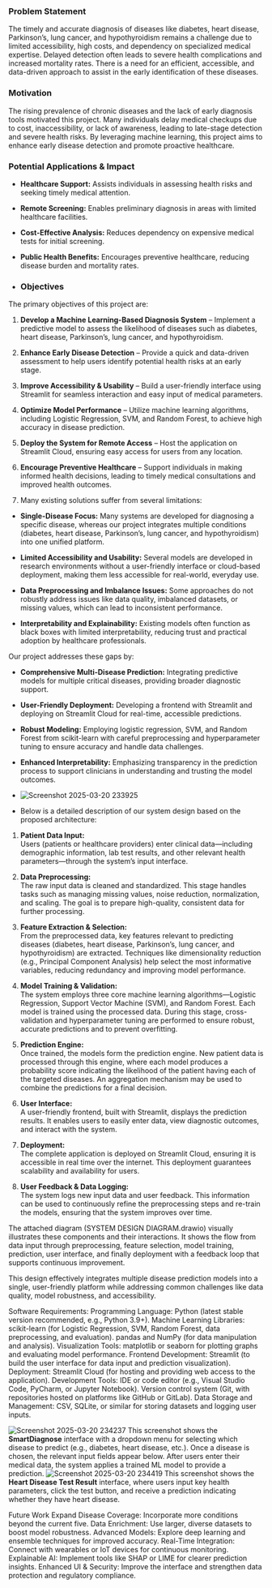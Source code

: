 ### **Problem Statement**  

The timely and accurate diagnosis of diseases like diabetes, heart disease, Parkinson’s, lung cancer, and hypothyroidism remains a challenge due to limited accessibility, high costs, and dependency on specialized medical expertise. Delayed detection often leads to severe health complications and increased mortality rates. There is a need for an efficient, accessible, and data-driven approach to assist in the early identification of these diseases.

### **Motivation**  

The rising prevalence of chronic diseases and the lack of early diagnosis tools motivated this project. Many individuals delay medical checkups due to cost, inaccessibility, or lack of awareness, leading to late-stage detection and severe health risks. By leveraging machine learning, this project aims to enhance early disease detection and promote proactive healthcare.  

### **Potential Applications & Impact**  
- **Healthcare Support:** Assists individuals in assessing health risks and seeking timely medical attention.  
- **Remote Screening:** Enables preliminary diagnosis in areas with limited healthcare facilities.  
- **Cost-Effective Analysis:** Reduces dependency on expensive medical tests for initial screening.  
- **Public Health Benefits:** Encourages preventive healthcare, reducing disease burden and mortality rates.

- ### **Objectives**  

The primary objectives of this project are:  

1. **Develop a Machine Learning-Based Diagnosis System** – Implement a predictive model to assess the likelihood of diseases such as diabetes, heart disease, Parkinson’s, lung cancer, and hypothyroidism.  

2. **Enhance Early Disease Detection** – Provide a quick and data-driven assessment to help users identify potential health risks at an early stage.  

3. **Improve Accessibility & Usability** – Build a user-friendly interface using Streamlit for seamless interaction and easy input of medical parameters.  

4. **Optimize Model Performance** – Utilize machine learning algorithms, including Logistic Regression, SVM, and Random Forest, to achieve high accuracy in disease prediction.  

5. **Deploy the System for Remote Access** – Host the application on Streamlit Cloud, ensuring easy access for users from any location.  

6. **Encourage Preventive Healthcare** – Support individuals in making informed health decisions, leading to timely medical consultations and improved health outcomes.

7. Many existing solutions suffer from several limitations:

- **Single-Disease Focus:** Many systems are developed for diagnosing a specific disease, whereas our project integrates multiple conditions (diabetes, heart disease, Parkinson’s, lung cancer, and hypothyroidism) into one unified platform.

- **Limited Accessibility and Usability:** Several models are developed in research environments without a user-friendly interface or cloud-based deployment, making them less accessible for real-world, everyday use.

- **Data Preprocessing and Imbalance Issues:** Some approaches do not robustly address issues like data quality, imbalanced datasets, or missing values, which can lead to inconsistent performance.

- **Interpretability and Explainability:** Existing models often function as black boxes with limited interpretability, reducing trust and practical adoption by healthcare professionals.

Our project addresses these gaps by:
- **Comprehensive Multi-Disease Prediction:** Integrating predictive models for multiple critical diseases, providing broader diagnostic support.
- **User-Friendly Deployment:** Developing a frontend with Streamlit and deploying on Streamlit Cloud for real-time, accessible predictions.
- **Robust Modeling:** Employing logistic regression, SVM, and Random Forest from scikit-learn with careful preprocessing and hyperparameter tuning to ensure accuracy and handle data challenges.
- **Enhanced Interpretability:** Emphasizing transparency in the prediction process to support clinicians in understanding and trusting the model outcomes.

- ![Screenshot 2025-03-20 233925](https://github.com/user-attachments/assets/667e35d3-5d2d-43c5-bd36-a66d1da24690)

- Below is a detailed description of our system design based on the proposed architecture:

1. **Patient Data Input:**  
   Users (patients or healthcare providers) enter clinical data—including demographic information, lab test results, and other relevant health parameters—through the system’s input interface.

2. **Data Preprocessing:**  
   The raw input data is cleaned and standardized. This stage handles tasks such as managing missing values, noise reduction, normalization, and scaling. The goal is to prepare high-quality, consistent data for further processing.

3. **Feature Extraction & Selection:**  
   From the preprocessed data, key features relevant to predicting diseases (diabetes, heart disease, Parkinson’s, lung cancer, and hypothyroidism) are extracted. Techniques like dimensionality reduction (e.g., Principal Component Analysis) help select the most informative variables, reducing redundancy and improving model performance.

4. **Model Training & Validation:**  
   The system employs three core machine learning algorithms—Logistic Regression, Support Vector Machine (SVM), and Random Forest. Each model is trained using the processed data. During this stage, cross-validation and hyperparameter tuning are performed to ensure robust, accurate predictions and to prevent overfitting.

5. **Prediction Engine:**  
   Once trained, the models form the prediction engine. New patient data is processed through this engine, where each model produces a probability score indicating the likelihood of the patient having each of the targeted diseases. An aggregation mechanism may be used to combine the predictions for a final decision.

6. **User Interface:**  
   A user-friendly frontend, built with Streamlit, displays the prediction results. It enables users to easily enter data, view diagnostic outcomes, and interact with the system.

7. **Deployment:**  
   The complete application is deployed on Streamlit Cloud, ensuring it is accessible in real time over the internet. This deployment guarantees scalability and availability for users.

8. **User Feedback & Data Logging:**  
   The system logs new input data and user feedback. This information can be used to continuously refine the preprocessing steps and re-train the models, ensuring that the system improves over time.

The attached diagram (SYSTEM DESIGN DIAGRAM.drawio) visually illustrates these components and their interactions. It shows the flow from data input through preprocessing, feature selection, model training, prediction, user interface, and finally deployment with a feedback loop that supports continuous improvement.

This design effectively integrates multiple disease prediction models into a single, user-friendly platform while addressing common challenges like data quality, model robustness, and accessibility.

Software Requirements:
Programming Language:
Python (latest stable version recommended, e.g., Python 3.9+).
Machine Learning Libraries:
scikit-learn (for Logistic Regression, SVM, Random Forest, data preprocessing, and evaluation).
pandas and NumPy (for data manipulation and analysis).
Visualization Tools:
matplotlib or seaborn for plotting graphs and evaluating model performance.
Frontend Development:
Streamlit (to build the user interface for data input and prediction visualization).
Deployment:
Streamlit Cloud (for hosting and providing web access to the application).
Development Tools:
IDE or code editor (e.g., Visual Studio Code, PyCharm, or Jupyter Notebook).
Version control system (Git, with repositories hosted on platforms like GitHub or GitLab).
Data Storage and Management:
CSV, SQLite, or similar for storing datasets and logging user inputs.


![Screenshot 2025-03-20 234237](https://github.com/user-attachments/assets/a2dc568c-9fa8-4e55-9dd9-08649af2084b)
This screenshot shows the **SmartDiagnose** interface with a dropdown menu for selecting which disease to predict (e.g., diabetes, heart disease, etc.). Once a disease is chosen, the relevant input fields appear below. After users enter their medical data, the system applies a trained ML model to provide a prediction.
![Screenshot 2025-03-20 234419](https://github.com/user-attachments/assets/d53ae8f1-adb5-41b8-9b7a-94663f5e3a29)
This screenshot shows the **Heart Disease Test Result** interface, where users input key health parameters, click the test button, and receive a prediction indicating whether they have heart disease.

Future Work
Expand Disease Coverage: Incorporate more conditions beyond the current five.
Data Enrichment: Use larger, diverse datasets to boost model robustness.
Advanced Models: Explore deep learning and ensemble techniques for improved accuracy.
Real-Time Integration: Connect with wearables or IoT devices for continuous monitoring.
Explainable AI: Implement tools like SHAP or LIME for clearer prediction insights.
Enhanced UI & Security: Improve the interface and strengthen data protection and regulatory compliance.



